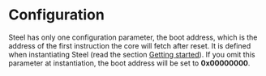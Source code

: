 # Configuration

Steel has only one configuration parameter, the boot address, which is the address of the first instruction the core will fetch after reset. It is defined when instantiating Steel (read the section [Getting started](getting.md)). If you omit this parameter at instantiation, the boot address will be set to **0x00000000**.
